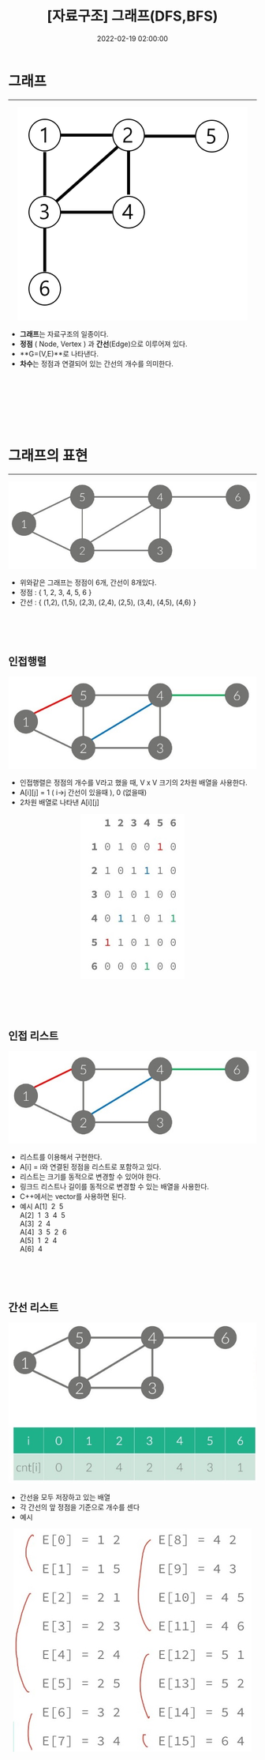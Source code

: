 ﻿---
title: "[자료구조] 그래프(DFS,BFS) "
date: 2022-02-19 02:00:00
categories:
- 자료구조
tags:
- 알고리즘
- 자료구조
- 그래프
- DFS
- BFS
---

# 그래프
<hr>

<p align="center">
<img src="https://github.com/idkim97/idkim97.github.io/blob/master/img/graph.png?raw=true">
</p>


 - **그래프**는 자료구조의 일종이다.
 -  **정점** ( Node, Vertex ) 과 **간선**(Edge)으로 이루어져 있다.
 -  **G=(V,E)**로 나타낸다.
 -  **차수**는 정점과 연결되어 있는 간선의 개수를 의미한다.

<br><br><br><br><br><br>

# 그래프의 표현
<hr>
<p align="center">
<img src="https://github.com/idkim97/idkim97.github.io/blob/master/img/graph1.jpg?raw=true">
</p>

- 위와같은 그래프는 정점이 6개, 간선이 8개있다.
- 정점 : { 1, 2, 3, 4, 5, 6 }
- 간선 : { (1,2), (1,5), (2,3), (2,4), (2,5), (3,4), (4,5), (4,6) }

<br><br><br>

## 인접행렬

<p align="center">
<img src="https://github.com/idkim97/idkim97.github.io/blob/master/img/graph2.jpg?raw=true">
</p>

- 인접행렬은 정점의 개수를 V라고 했을 때, V x V 크기의 2차원 배열을 사용한다.
- A[i][j] = 1 ( i->j 간선이 있을때 ), 0 (없을때) 
- 2차원 배열로 나타낸 A[i][j]
<p align="center">
<img src="https://github.com/idkim97/idkim97.github.io/blob/master/img/graph6.jpg?raw=true">
</p>

<br><br><br>

## 인접 리스트
<p align="center">
<img src="https://github.com/idkim97/idkim97.github.io/blob/master/img/graph2.jpg?raw=true">
</p>

- 리스트를 이용해서 구현한다. 
- A[i] = i와 연결된 정점을 리스트로 포함하고 있다.
- 리스트는 크기를 동적으로 변경할 수 있어야 한다.
- 링크드 리스트나 길이를 동적으로 변경할 수 있는 배열을 사용한다.
- C++에서는 vector를 사용하면 된다.
- 예시
A[1] &nbsp;2&nbsp; 5  
A[2] &nbsp;1&nbsp; 3&nbsp; 4&nbsp; 5  
A[3] &nbsp;2&nbsp; 4  
A[4] &nbsp;3&nbsp; 5&nbsp; 2&nbsp; 6  
A[5] &nbsp;1&nbsp; 2&nbsp; 4  
A[6] &nbsp;4   

<br><br><br>

## 간선 리스트
<p align="center">
<img src="https://github.com/idkim97/idkim97.github.io/blob/master/img/graph4.jpg?raw=true">
</p>

- 간선을 모두 저장하고 있는 배열
- 각 간선의 앞 정점을 기준으로 개수를 센다
- 예시
<p align="center">
<img src="https://github.com/idkim97/idkim97.github.io/blob/master/img/graph5.jpg?raw=true">
</p>

